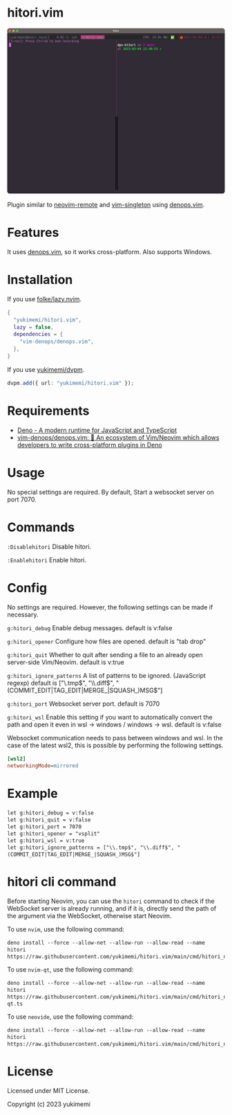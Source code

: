 # hitori.vim


<img src="./image.gif">

Plugin similar to [neovim-remote](https://github.com/mhinz/neovim-remote) and [vim-singleton](https://github.com/thinca/vim-singleton) using [denops.vim](https://github.com/vim-denops/denops.vim).

# Features

It uses [denops.vim](https://github.com/vim-denops/denops.vim), so it works cross-platform.
Also supports Windows.

# Installation

If you use [folke/lazy.nvim](https://github.com/folke/lazy.nvim).

```lua
{
  "yukimemi/hitori.vim",
  lazy = false,
  dependencies = {
    "vim-denops/denops.vim",
  },
}
```

If you use [yukimemi/dvpm](https://github.com/yukimemi/dvpm).

```typescript
dvpm.add({ url: "yukimemi/hitori.vim" });
```

# Requirements

- [Deno - A modern runtime for JavaScript and TypeScript](https://deno.land/)
- [vim-denops/denops.vim: 🐜 An ecosystem of Vim/Neovim which allows developers to write cross-platform plugins in Deno](https://github.com/vim-denops/denops.vim)

# Usage

No special settings are required.
By default, Start a websocket server on port 7070.

# Commands

`:Disablehitori`
Disable hitori.

`:Enablehitori`
Enable hitori.

# Config

No settings are required. However, the following settings can be made if necessary.

`g:hitori_debug`
Enable debug messages.
default is v:false

`g:hitori_opener`
Configure how files are opened.
default is "tab drop"

`g:hitori_quit`
Whether to quit after sending a file to an already open server-side Vim/Neovim.
default is v:true

`g:hitori_ignore_patterns`
A list of patterns to be ignored. (JavaScript regexp)
default is ["\\.tmp$", "\\.diff$", "(COMMIT_EDIT|TAG_EDIT|MERGE_|SQUASH_)MSG$"]

`g:hitori_port`
Websocket server port.
default is 7070

`g:hitori_wsl`
Enable this setting if you want to automatically convert the path and open it even in wsl -> windows / windows -> wsl.
default is v:false

Websocket communication needs to pass between windows and wsl.
In the case of the latest wsl2, this is possible by performing the following settings.

```ini
[wsl2]
networkingMode=mirrored
```

# Example

```vim
let g:hitori_debug = v:false
let g:hitori_quit = v:false
let g:hitori_port = 7070
let g:hitori_opener = "vsplit"
let g:hitori_wsl = v:true
let g:hitori_ignore_patterns = ["\\.tmp$", "\\.diff$", "(COMMIT_EDIT|TAG_EDIT|MERGE_|SQUASH_)MSG$"]
```

# hitori cli command

Before starting Neovim, you can use the `hitori` command to check if the WebSocket server is already running, and if it is, directly send the path of the argument via the WebSocket, otherwise start Neovim.

To use `nvim`, use the following command:

```shell
deno install --force --allow-net --allow-run --allow-read --name hitori https://raw.githubusercontent.com/yukimemi/hitori.vim/main/cmd/hitori_nvim.ts
```

To use `nvim-qt`, use the following command:

```shell
deno install --force --allow-net --allow-run --allow-read --name hitori https://raw.githubusercontent.com/yukimemi/hitori.vim/main/cmd/hitori_nvim-qt.ts
```

To use `neovide`, use the following command:

```shell
deno install --force --allow-net --allow-run --allow-read --name hitori https://raw.githubusercontent.com/yukimemi/hitori.vim/main/cmd/hitori_neovide.ts
```

# License

Licensed under MIT License.

Copyright (c) 2023 yukimemi

